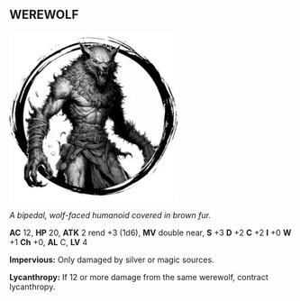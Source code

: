 ## WEREWOLF

![](images/werewolf.webp)

_A bipedal, wolf-faced humanoid covered in brown fur._

**AC** 12, **HP** 20, **ATK** 2 rend +3 (1d6), **MV** double near, **S** +3 **D** +2 **C** +2 **I** +0 **W** +1 **Ch** +0, **AL** C, **LV** 4

**Impervious:** Only damaged by silver or magic sources.

**Lycanthropy:** If 12 or more damage from the same werewolf, contract lycanthropy.

